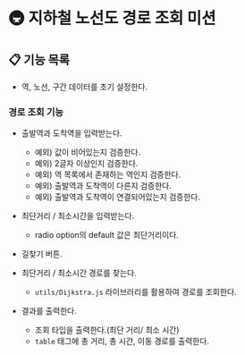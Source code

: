 # 🚇 지하철 노선도 경로 조회 미션

## 📋  기능 목록

- 역, 노선, 구간 데이터를 초기 설정한다.

### 경로 조회 기능

- 출발역과 도착역을 입력받는다.
  - 예외) 값이 비어있는지 검증한다.
  - 예외) 2글자 이상인지 검증한다.
  - 예외) 역 목록에서 존재하는 역인지 검증한다.
  - 예외) 출발역과 도착역이 다른지 검증한다.
  - 예외) 출발역과 도착역이 연결되어있는지 검증한다.
  
- 최단거리 / 최소시간을 입력받는다.
  
  - radio option의 default 값은 최단거리이다.
  
- 길찾기 버튼.

- 최단거리 / 최소시간 경로를 찾는다.
  
  - `utils/Dijkstra.js` 라이브러리를 활용하여 경로를 조회한다.
  
- 결과를 출력한다.

  - 조회 타입을 출력한다.(최단 거리/ 최소 시간)
  - `table` 태그에 총 거리, 총 시간, 이동 경로를 출력한다.

  